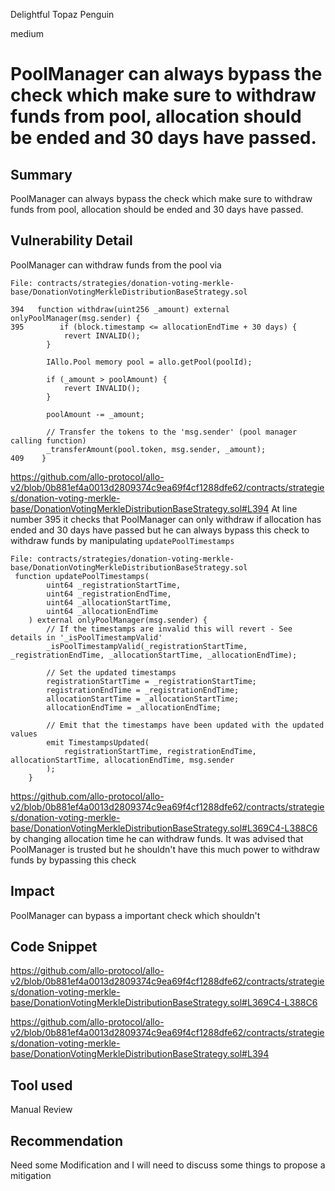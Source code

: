 Delightful Topaz Penguin

medium

# PoolManager can always bypass the check which make sure to withdraw funds from pool, allocation should be ended and 30 days have passed.
## Summary
PoolManager can always bypass the check which make sure to withdraw funds from pool, allocation should be ended and 30 days have passed.
## Vulnerability Detail
PoolManager can withdraw funds from the pool via
```solidity
File: contracts/strategies/donation-voting-merkle-base/DonationVotingMerkleDistributionBaseStrategy.sol

394   function withdraw(uint256 _amount) external onlyPoolManager(msg.sender) {
395        if (block.timestamp <= allocationEndTime + 30 days) {
            revert INVALID();
        }

        IAllo.Pool memory pool = allo.getPool(poolId);

        if (_amount > poolAmount) {
            revert INVALID();
        }

        poolAmount -= _amount;

        // Transfer the tokens to the 'msg.sender' (pool manager calling function)
        _transferAmount(pool.token, msg.sender, _amount);
409    }
```
https://github.com/allo-protocol/allo-v2/blob/0b881ef4a0013d2809374c9ea69f4cf1288dfe62/contracts/strategies/donation-voting-merkle-base/DonationVotingMerkleDistributionBaseStrategy.sol#L394
At line number 395 it checks that PoolManager can only withdraw if allocation has ended and 30 days have passed but he can always bypass this check to withdraw funds by manipulating  `updatePoolTimestamps`

```solidity
File: contracts/strategies/donation-voting-merkle-base/DonationVotingMerkleDistributionBaseStrategy.sol
 function updatePoolTimestamps(
        uint64 _registrationStartTime,
        uint64 _registrationEndTime,
        uint64 _allocationStartTime,
        uint64 _allocationEndTime
    ) external onlyPoolManager(msg.sender) {
        // If the timestamps are invalid this will revert - See details in '_isPoolTimestampValid'
        _isPoolTimestampValid(_registrationStartTime, _registrationEndTime, _allocationStartTime, _allocationEndTime);

        // Set the updated timestamps
        registrationStartTime = _registrationStartTime;
        registrationEndTime = _registrationEndTime;
        allocationStartTime = _allocationStartTime;
        allocationEndTime = _allocationEndTime;

        // Emit that the timestamps have been updated with the updated values
        emit TimestampsUpdated(
            registrationStartTime, registrationEndTime, allocationStartTime, allocationEndTime, msg.sender
        );
    }
```
https://github.com/allo-protocol/allo-v2/blob/0b881ef4a0013d2809374c9ea69f4cf1288dfe62/contracts/strategies/donation-voting-merkle-base/DonationVotingMerkleDistributionBaseStrategy.sol#L369C4-L388C6
by changing allocation time he can withdraw funds. It was advised that PoolManager is trusted but he shouldn't have this much power to withdraw funds by bypassing this check
## Impact

PoolManager can bypass a important check which shouldn't

## Code Snippet

https://github.com/allo-protocol/allo-v2/blob/0b881ef4a0013d2809374c9ea69f4cf1288dfe62/contracts/strategies/donation-voting-merkle-base/DonationVotingMerkleDistributionBaseStrategy.sol#L369C4-L388C6

https://github.com/allo-protocol/allo-v2/blob/0b881ef4a0013d2809374c9ea69f4cf1288dfe62/contracts/strategies/donation-voting-merkle-base/DonationVotingMerkleDistributionBaseStrategy.sol#L394
## Tool used

Manual Review

## Recommendation
Need some Modification and I will need to discuss some things to propose a mitigation
